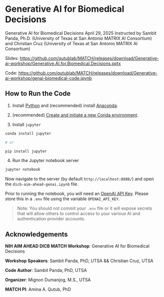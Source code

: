 # Generative AI for Biomedical Decisions

Generative AI for Biomedical Decisions
April 29, 2025
Instructed by Sambit Panda, Ph.D. (University of Texas at San Antonio MATRIX AI Consortium)
and Christian Cruz (University of Texas at San Antonio MATRIX AI Consortium)

Slides: https://github.com/qutublab/MATCH/releases/download/Generative-ai-workshop/Generative.AI.for.Biomedical.Decisions.pptx

Code: https://github.com/qutublab/MATCH/releases/download/Generative-ai-workshop/genai-biomedical-code.ipynb

## How to Run the Code

1. Install [Python](https://www.python.org/downloads/) and (recommended) install [Anaconda](https://www.anaconda.com/).

2. (recommended) [Create and initiate a new Conda environment](https://docs.conda.io/projects/conda/en/stable/user-guide/tasks/manage-environments.html).

3. Install `jupyter`

```sh
conda install jupyter

# or

pip install jupyter
```

4. Run the Jupyter notebook server

```sh
jupyter notebook
```

Now navigate to the server (by default `http://localhost:8888/`) and open the `dicb-aim-ahead-genai.ipynb` file.

Prior to running the notebook, you will need an [OpenAI API Key](https://platform.openai.com/docs/guides/production-best-practices/api-keys). Please store this in a `.env` file using the variable `OPENAI_API_KEY`.

> Note: You should not commit your `.env` file or it will expose secrets that will allow others to control access to your various AI and authentication provider accounts.

## Acknowledgements

**NIH AIM AHEAD DICB MATCH Workshop**: Generative AI for Biomedical Decisions

**Workshop Speakers**: Sambit Panda, PhD, UTSA && Christian Cruz, UTSA

**Code Author**: Sambit Panda, PhD, UTSA

**Organizer**: Mignon Dumanjog, M.S., UTSA

**MATCH PI**: Amina A. Qutub, PhD
